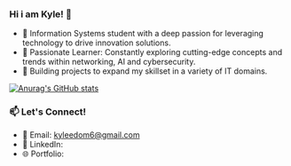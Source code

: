 ### Hi i am Kyle! 👋

- 🔭 Information Systems student with a deep passion for leveraging technology to drive innovation solutions. <br/>
- 🌱 Passionate Learner: Constantly exploring cutting-edge concepts and trends within networking, AI and cybersecurity.<br/>
- 👯 Building projects to expand my skillset in a variety of  IT domains.<br/>

[![Anurag's GitHub stats](https://github-readme-stats.vercel.app/api?username=Kyle-Edom)](https://github.com/anuraghazra/github-readme-stats)

### 📫 Let's Connect!  
- 📧 Email: kyleedom6@gmail.com
- 💼 LinkedIn:   
- 🌐 Portfolio: 

